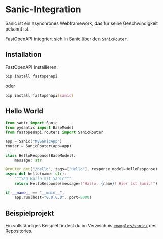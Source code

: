# Sanic-Integration

Sanic ist ein asynchrones Webframework, das für seine Geschwindigkeit bekannt ist.

FastOpenAPI integriert sich in Sanic über den `SanicRouter`.

## Installation

FastOpenAPI installieren:

```bash
pip install fastopenapi
```
oder

```bash
pip install fastopenapi[sanic]
```

## Hello World

```python
from sanic import Sanic
from pydantic import BaseModel
from fastopenapi.routers import SanicRouter

app = Sanic("MySanicApp")
router = SanicRouter(app=app)

class HelloResponse(BaseModel):
    message: str

@router.get("/hello", tags=["Hello"], response_model=HelloResponse)
async def hello(name: str):
    """Sag Hallo mit Sanic"""
    return HelloResponse(message=f"Hallo, {name}! Hier ist Sanic!")

if __name__ == "__main__":
    app.run(host="0.0.0.0", port=8000)
```

## Beispielprojekt

Ein vollständiges Beispiel findest du im Verzeichnis [`examples/sanic/`](https://github.com/mr-fatalyst/fastopenapi/tree/master/examples/sanic) des Repositories.
